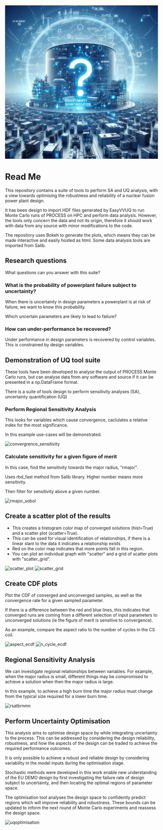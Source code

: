 ![cover_image](https://github.com/ym1906/uq-sa-fusion-optimisation/blob/main/examples/plots/uq_design_fusion.jpeg)

# Read Me

This repository contains a suite of tools to perform SA and UQ analysis, with a view towards optimising the robustness and reliability of a nuclear fusion power plant design.

It has been design to import HDF files generated by EasyVVUQ to run Monte Carlo runs of PROCESS on HPC and perform data analysis. However, the tools only concern the data and not its origin, therefore it should work with data from any source with minor modifications to the code.

The repository uses Bokeh to generate the plots, which means they can be made interactive and easily hosted as html. Some data analysis tools are imported from Salib.

## Research questions

What questions can you answer with this suite?

### What is the probability of powerplant failure subject to uncertainty?

When there is uncertainty in design parameters a powerplant is at risk of failure, we want to know this probability.

Which uncertain parameters are likely to lead to failure?

### How can under-performance be recovered?

Under performance in design parameters is recovered by control variables. This is constrained by design variables.



## Demonstration of UQ tool suite

These tools have been developed to analyse the output of PROCESS Monte Carlo runs, but can analyse data from any software and source if it can be presented in a np.DataFrame format.

There is a suite of tools design to perform sensitivity analyses (SA), uncertainty quantification (UQ)

### Perform Regional Sensitivity Analysis

This looks for variables which cause convergence, caclulates a relative index for the most significance.

In this example use-cases will be demonstrated.

![convergrence_sensitivity](<https://github.com/ym1906/uq-sa-fusion-design/blob/main/examples/plots/Input%20Parameters%20Influencing%20Convergence_plot.png>)

### Calculate sensitivity for a given figure of merit

In this case, find the sensitivity towards the major radius, "rmajor".

Uses rbd_fast method from Salib library. Higher number means more sensitivity.

Then filter for sensitivity above a given number.

![rmajor_sobol](https://github.com/ym1906/uq-sa-fusion-design/blob/main/examples/plots/Sobol%20Indices%20for%20Major%20Radius_plot.png)

## Create a scatter plot of the results

- This creates a histogram color map of converged solutions (hist=True) and a scatter plot (scatter=True).
- This can be used for visual identification of relationships, if there is a linear slant to the data it indicates a relationship exists
- Red on the color map indicates that more points fall in this region.
- You can plot an individual graph with "scatter" and a grid of scatter plots with "scatter_grid".

 ![scatter_plot](https://github.com/ym1906/uq-sa-fusion-design/blob/main/examples/plots/tbrnmnrmajor-plot.png)
 ![scatter_grid](https://github.com/ym1906/uq-sa-fusion-design/blob/main/examples/plots/scatter_gird.png)

## Create CDF plots

Plot the CDF of converged and unconverged samples, as well as the convergence rate for a given sampled parameter.

If there is a difference between the red and blue lines, this indicates that converged runs are coming from a different selection of input parameters to unconverged solutions (ie the figure of merit is sensitive to convergence).

As an example, compare the aspect ratio to the number of cycles in the CS coil.

![aspect_ecdf](https://github.com/ym1906/uq-sa-fusion-design/blob/main/examples/plots/aspect-ecdf-plot.png)
![n_cycle_ecdf](https://github.com/ym1906/uq-sa-fusion-design/blob/main/examples/plots/n_cycle_min-ecdf-plot.png)

## Regional Sensitivity Analysis

We can investigate regional relationships between variables. For example, when the major radius is small, different things may be compromised to achieve a solution when then the major radius is large.

In this example, to achieve a high burn time the major radius must change from the typical size required for a lower burn time.

![rsatbrnmn](https://github.com/ym1906/uq-sa-fusion-design/blob/main/examples/plots/tbrnmn-rsa-plot.png)

## Perform Uncertainty Optimisation

This analysis aims to optimise design space by while integrating uncertainty to the process.
This can be addressed by considering the design reliability, robustness, and how the aspects of the design can be traded to achieve the required performance outcomes.

It is only possible to achieve a robust and reliable design by considering variability in the model inputs during the optimisation stage.  

Stochastic methods were developed in this work enable new understanding of the EU DEMO design by first investigating the failure rate of design subject to uncertainty, and then locating the optimal regions of parameter space.

The optimisation tool analyses the design space to confidently predict regions which will improve reliability and robustness. These bounds can be updated to inform the next round of Monte Carlo experiments and reassess the design space.

![uqoptimisation](https://github.com/ym1906/uq-sa-fusion-design/blob/main/examples/plots/uncertaintyoptimisation.png)
